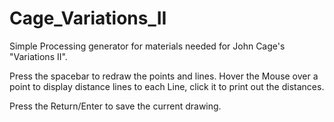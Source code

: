 # Cage_Variations_II
Simple Processing generator for materials needed for John Cage's "Variations II". 

Press the spacebar to redraw the points and lines. Hover the Mouse over a point to display distance lines to each Line, click it to print out the distances. 

Press the Return/Enter to save the current drawing.